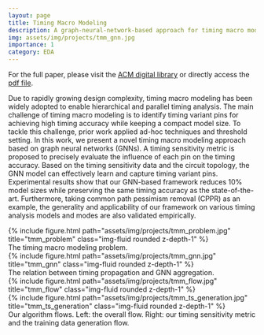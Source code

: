 ```yaml
---
layout: page
title: Timing Macro Modeling
description: A graph-neural-network-based approach for timing macro modeling. The preliminary result is published in DAC 2022.
img: assets/img/projects/tmm_gnn.jpg
importance: 1
category: EDA
---
```


For the full paper, please visit the <a href="https://dl.acm.org/doi/abs/10.1145/3489517.3530599">ACM digital library</a> or directly access the <a href="https://kevinchang73.github.io/assets/pdf/dac22_tmm.pdf">pdf file</a>.

Due to rapidly growing design complexity, timing macro modeling has been widely adopted to enable hierarchical and parallel timing analysis. The main challenge of timing macro modeling is to identify timing variant pins for achieving high timing accuracy while keeping a compact model size. To tackle this challenge, prior work applied ad-hoc techniques and threshold setting. In this work, we present a novel timing macro modeling approach based on graph neural networks (GNNs). A timing sensitivity metric is proposed to precisely evaluate the influence of each pin on the timing accuracy. Based on the timing sensitivity data and the circuit topology, the GNN model can effectively learn and capture timing variant pins. Experimental results show that our GNN-based framework reduces 10% model sizes while preserving the same timing accuracy as the state-of-the-art. Furthermore, taking common path pessimism removal (CPPR) as an example, the generality and applicability of our framework on various timing analysis models and modes are also validated empirically.

<div class="row justify-content-md-center">
    <div class="col-sm-9 mt-3 mt-md-0">
        {% include figure.html path="assets/img/projects/tmm_problem.jpg" title="tmm_problem" class="img-fluid rounded z-depth-1" %}
    </div>
</div>
<div class="caption">
    The timing macro modeling problem.
</div>

<div class="row justify-content-md-center">
    <div class="col-sm-9 mt-3 mt-md-0">
        {% include figure.html path="assets/img/projects/tmm_gnn.jpg" title="tmm_gnn" class="img-fluid rounded z-depth-1" %}
    </div>
</div>
<div class="caption">
    The relation between timing propagation and GNN aggregation.
</div>

<div class="row">
    <div class="col-sm-5 mt-3 mt-md-0">
        {% include figure.html path="assets/img/projects/tmm_flow.jpg" title="tmm_flow" class="img-fluid rounded z-depth-1" %}
    </div>
    <div class="col-sm-7 mt-3 mt-md-0">
        {% include figure.html path="assets/img/projects/tmm_ts_generation.jpg" title="tmm_ts_generation" class="img-fluid rounded z-depth-1" %}
    </div>
</div>
<div class="caption">
    Our algorithm flows. Left: the overall flow. Right: our timing sensitivity metric and the training data generation flow.
</div>
